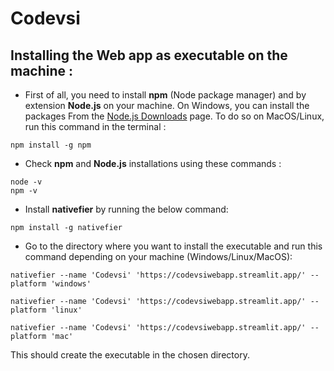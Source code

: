 # Codevsi
## Installing the Web app as executable on the machine :
- First of all, you need to install **npm** (Node package manager) and by extension **Node.js** on your machine. On Windows, you can install the packages From the [Node.js Downloads](https://nodejs.org/en/download/) page. To do so on MacOS/Linux, run this command in the terminal :
```
npm install -g npm
```
- Check **npm** and **Node.js** installations using these commands :
```
node -v
npm -v
``` 
- Install **nativefier** by running the below command:
```
npm install -g nativefier
```
- Go to the directory where you want to install the executable and run this command depending on your machine (Windows/Linux/MacOS):
```
nativefier --name 'Codevsi' 'https://codevsiwebapp.streamlit.app/' --platform 'windows'
```
```
nativefier --name 'Codevsi' 'https://codevsiwebapp.streamlit.app/' --platform 'linux'
```
```
nativefier --name 'Codevsi' 'https://codevsiwebapp.streamlit.app/' --platform 'mac'
```
This should create the executable in the chosen directory.
